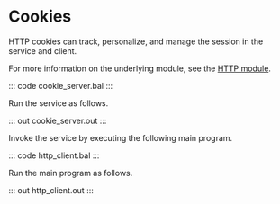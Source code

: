 # Cookies

HTTP cookies can track, personalize, and manage the session in the service and client.

For more information on the underlying module, see the [HTTP module](https://docs.central.ballerina.io/ballerina/http/latest/).

::: code cookie_server.bal :::

Run the service as follows.

::: out cookie_server.out :::

Invoke the service by executing the following main program.

::: code http_client.bal :::

Run the main program as follows.

::: out http_client.out :::